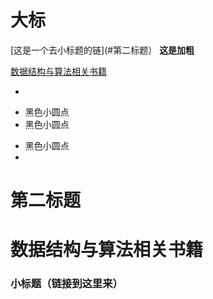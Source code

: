 # 大标
[这是一个去小标题的链](#第二标题）
  **这是加粗**
  
[数据结构与算法相关书籍](#数据结构与算法相关书籍)
  
  *
- 黑色小圆点
- 黑色小圆点


* 黑色小圆点
* 


# 第二标题

# 数据结构与算法相关书籍



   ### 小标题（链接到这里来）
